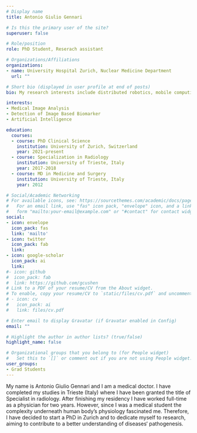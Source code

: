 ```yaml
---
# Display name
title: Antonio Giulio Gennari

# Is this the primary user of the site?
superuser: false

# Role/position
role: PhD Student, Reserach assistant

# Organizations/Affiliations
organizations:
- name: University Hospital Zurich, Nuclear Medicine Department
  url: ""

# Short bio (displayed in user profile at end of posts)
bio: My research interests include distributed robotics, mobile computing and programmable matter.

interests:
- Medical Image Analysis
- Detection of Image Based Biomarker 
- Artificial Intelligence

education:
  courses:
  - course: PhD Clinical Science
    institution: University of Zurich, Switzerland
    year: 2021-present
  - course: Specialization in Radiology
    institution: University of Trieste, Italy
    year: 2017-2018
  - course: MD in Medicine and Surgery
    institution: University of Trieste, Italy
    year: 2012

# Social/Academic Networking
# For available icons, see: https://sourcethemes.com/academic/docs/page-builder/#icons
#   For an email link, use "fas" icon pack, "envelope" icon, and a link in the
#   form "mailto:your-email@example.com" or "#contact" for contact widget.
social:
- icon: envelope
  icon_pack: fas
  link: 'mailto'
- icon: twitter
  icon_pack: fab
  link: 
- icon: google-scholar
  icon_pack: ai
  link: 
#- icon: github
#  icon_pack: fab
#  link: https://github.com/gcushen
# Link to a PDF of your resume/CV from the About widget.
# To enable, copy your resume/CV to `static/files/cv.pdf` and uncomment the lines below.
# - icon: cv
#   icon_pack: ai
#   link: files/cv.pdf

# Enter email to display Gravatar (if Gravatar enabled in Config)
email: ""

# Highlight the author in author lists? (true/false)
highlight_name: false

# Organizational groups that you belong to (for People widget)
#   Set this to `[]` or comment out if you are not using People widget.
user_groups:
- Grad Students
---
```

My name is Antonio Giulio Gennari and I am a medical doctor. I have completed my studies in Trieste (Italy) where I have been granted the title of Specialist in radiology. After finishing my residency I have worked full-time as a physician for two years. However, since I was a medical student the complexity underneath human body’s physiology fascinated me. Therefore, I have decided to start a PhD in Zurich and to dedicate myself to research, aiming to contribute to a better understanding of diseases‘ pathogenesis.

